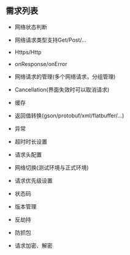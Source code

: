 ## 需求列表

- 网络状态判断

- 网络请求类型支持Get/Post/...

- Https/Http

- onResponse/onError

- 网络请求的管理(多个网络请求，分组管理)

- Cancellation(界面失效时可以取消请求)

- 缓存

- 返回值转换(gson/protobuf/xml/flatbuffer/...)

- 异常

- 超时时长设置

- 请求头配置

- 网络切换(测试环境与正式环境)

- 请求优先级设置

- 状态码

- 版本管理

- 反劫持

- 防抓包

- 请求加密、解密